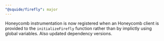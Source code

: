 ```yaml
---
"@squide/firefly": major
---
```


Honeycomb instrumentation is now registered when an Honeycomb client is provided to the `initializeFirefly` function rather than by implictly using global variables. Also updated dependency versions.
